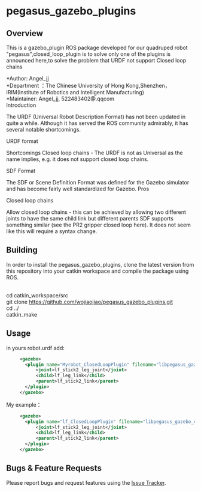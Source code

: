 # pegasus_gazebo_plugins

## Overview
This is a gazebo_plugin ROS package developed for our quadruped robot "pegasus",closed_loop_plugin is to solve only one of the plugins is announced here,to solve the problem that URDF not support Closed loop chains 

*Author: Angel_jj
<br>*Department ：The Chinese University of Hong Kong,Shenzhen，IRIM(Institute of Robotics and Intelligent Manufacturing)
<br>*Maintainer: Angel_jj, 522483402@.qqcom
<br>Introduction

The URDF (Universal Robot Description Format) has not been updated in quite a while. Although it has served the ROS community admirably, it has several notable shortcomings.

URDF format

Shortcomings
Closed loop chains - The URDF is not as Universal as the name implies, e.g. it does not support closed loop chains.

SDF Format

The SDF or Scene Definition Format was defined for the Gazebo simulator and has become fairly well standardized for Gazebo. 
Pros

Closed loop chains

Allow closed loop chains - this can be achieved by allowing two different joints to have the same child link but different parents
SDF supports something similar (see the PR2 gripper closed loop here).
It does not seem like this will require a syntax change.

## Building
In order to install the pegasus_gazebo_plugins, clone the latest version from this repository into your catkin workspace and compile the package using ROS.

<br>cd catkin_workspace/src
<br>git clone https://github.com/wojiaojiao/pegasus_gazebo_plugins.git
<br>cd ../
<br>catkin_make

## Usage

in yours robot.urdf
add:
```XML
     <gazebo>
       <plugin name="Myrobot_ClosedLoopPlugin" filename="libpegasus_gazebo_closed_loop_plugin.so">
           <joint>lf_stick2_leg_joint</joint>
           <child>lf_leg_link</child>
           <parent>lf_stick2_link</parent>
       </plugin>
     </gazebo>
```

My example：
```XML
     <gazebo>
       <plugin name="lf_ClosedLoopPlugin" filename="libpegasus_gazebo_closed_loop_plugin.so">
           <joint>lf_stick2_leg_joint</joint>
           <child>lf_leg_link</child>
           <parent>lf_stick2_link</parent>
       </plugin>
     </gazebo>
```

## Bugs & Feature Requests
Please report bugs and request features using the [Issue Tracker](https://github.com/wojiaojiao/pegasus_gazebo_plugins/issues).


